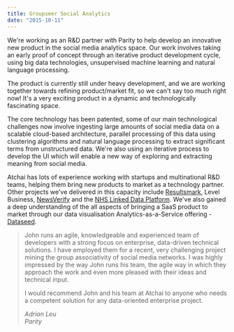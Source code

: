 ```yaml
---
title: Groupseer Social Analytics
date: "2015-10-11"
---
```


We're working as an R&D partner with Parity to help develop an innovative new product in the social media analytics space. Our work involves taking an early proof of concept through an iterative product development cycle, using big data technologies, unsupervised machine learning and natural language processing. 

The product is currently still under heavy development, and we are working together towards refining product/market fit, so we can't say too much right now! It's a very exciting product in a dynamic and technologically fascinating space. 

The core technology has been patented, some of our main technological challenges now involve ingesting large amounts of social media data on a scalable cloud-based architecture, parallel processing of this data using clustering algorithms and natural language processing to extract significant terms from unstructured data. We're also using an iterative process to develop the UI which will enable a new way of exploring and extracting meaning from social media. 

Atchai has lots of experience working with startups and multinational R&D teams, helping them bring new products to market as a technology partner. Other projects we've delivered in this capacity include [Resultsmark](/portfolio/resultsmark), Level Business, [NewsVerify](/portfolio/internews-europe-newsverify-0) and the [NHS Linked Data Platform](/portfolio/linked-data-platform). We've also gained a deep understanding of the all aspects of bringing a SaaS product to market through our data visualisation Analytics-as-a-Service offering - [Dataseed](http://getdataseed.com).

> John runs an agile, knowledgeable and experienced team of developers with a strong focus on enterprise, data-driven technical solutions. I have employed them for a recent, very challenging project mining the group associativity of social media networks. I was highly impressed by the way John runs his team, the agile way in which they approach the work and even more pleased with their ideas and technical input.
> 
> I would recommend John and his team at Atchai to anyone who needs a competent solution for any data-oriented enterprise project.
> 
> <cite>Adrian Leu  
> Parity</cite>